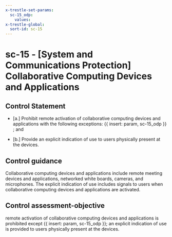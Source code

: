 ```yaml
---
x-trestle-set-params:
  sc-15_odp:
    values:
x-trestle-global:
  sort-id: sc-15
---
```


# sc-15 - \[System and Communications Protection\] Collaborative Computing Devices and Applications

## Control Statement

- \[a.\] Prohibit remote activation of collaborative computing devices and applications with the following exceptions: {{ insert: param, sc-15_odp }} ; and

- \[b.\] Provide an explicit indication of use to users physically present at the devices.

## Control guidance

Collaborative computing devices and applications include remote meeting devices and applications, networked white boards, cameras, and microphones. The explicit indication of use includes signals to users when collaborative computing devices and applications are activated.

## Control assessment-objective

remote activation of collaborative computing devices and applications is prohibited except {{ insert: param, sc-15_odp }};
an explicit indication of use is provided to users physically present at the devices.
